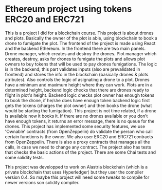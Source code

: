 # Ethereum project using tokens ERC20 and ERC721
This is a project I did for a blockchain course. This project is about drones and plots. Basically the owner of the plot is able, using blockchain to book a drone to fumigate the plot. 
The frontend of the project is made using React and the backend Ethereum.
In the frontend there are two main panels. 
Drone manager, which creates and destroy the drones.
Plot manager which creates, destroy, asks for drones to fumigate the plots and allows plot owners to buy tokens that will be used to pay drones fumigations.
The logic is in the backend, this part validates inputs (also are prevalidated in frontend) and stores the info in the blockchain (basically drones & plots atributes). Also controls the logic of asignating a drone to a plot. Drones have a minimum and maximum height where they can work. Plots are in a determined height, backend logic checks that there are drones ready to flight in plot's height. Backend logic checks plot owner has enough tokens to book the drone, if he/she does have enough token backend logic first gets the tokens (charges the plot owner) and then books the drone (what would be starting the fumigation).
This project is not time related, if a drone is available now it books it. If there are no drones available or you don't have enough tokens, it returns an error message, there is no queue for the drones.
This project has implemented some security features, we use 'Ownable' contracts (from OpenZeppelin) do validate the person who call certain functions is the owner. We also user ERC20 and ERC721 contracts from OpenZeppelin. There is also a proxy contracts that manages all the calls, in case we need to change any contract.
The project also has tests that checks the basic  actions of the project. There are some Chai tests and some solidity tests.

This project was developped to work on Alastria blockchain (which is a private blockchain that uses Hyperledger) but they user the compiler version 0.4. So maybe this project will need some tweaks to compile for newer versions son solidity compiler.
